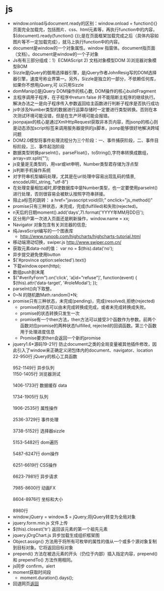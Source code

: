 js
===

* window.onload与document.ready的区别：window.onload = function(){}页面完全加载完，包括图片、css、html元素等，再执行function中的内容，$(document).ready(function() {});是在页面框架加载完成之后（具体内容如图片等不一定加载完成），就马上执行function中的内容。
* document是window的一个对象属性。window 指窗体。document指页面（文档）。document是window的一个子对象
* Js有有三部分组成：1）ECMAScript 2) 文档对象模型DOM 3)浏览器对象模型BOM
* Sizzle是jQuery的御用选择器引擎，是jQuery作者JohnResig写的DOM选择器引擎，速度号称业界第一。另外，Sizzle是独立的一部分，不依赖任何库，如果你不想用jQuery,可 以只用Sizzle
* domManip()是jQuery DOM操作的核心数,  DOM操作的核心buildFragment
* 主程序调用子程序，在子程序中return false 并不能阻断主程序的继续执行。解决办法之一是向子程序传入参数返回给主函数进行判断子程序是否执行成功
* js中涉及Number类型的数据进行运算存储时一定要进行类型转换。否则在本次测试环境可能没错，但是在生产环境可能会报错。
* jsonpajax的核心是通过XmlHttpRequest获取非本页内容，而jsonp的核心则是动态添加script标签来调用服务器提供的js脚本，jsonp能够很好地解决跨域问题
* DOM2.0模型将事件处理流程分为三个阶段：一、事件捕获阶段，二、事件目标阶段，三、事件起泡阶段
* 数据类型转换parseInt()，parseFloat()，toString(),字符串转换成数组，array=str.split("");
* js变量是无类型的，用var或let申明，Number类型君存储为浮点型
* js判断手机操作系统
* 对字符串机型编码处理，尤其是在url处理中容易出现乱码的情景, encodeURI(_string, "utf-8")
* 在处理变量相加减时,即使数据库中是Number类型，也一定要使用parseInt()进行处理，否则很容易会被默认按照字符串拼接。
* 阻止a标签的跳转： a href="javascript:void(0);" onclick="js_method()"
* promise只有三种状态，未完成，完成(fulfilled)和失败(rejected)。
* n天后的日期moment().add('days',7).format('YYYY年MM月DD日');
* 区分用户第一次进入页面还是刷新操作，window.name = xx;
* Navigator 对象包含有关浏览器的信息;
* 纯JavaScript编写的一个图表库
    * http://www.runoob.com/highcharts/highcharts-tutorial.html
* 移动端滑动切换，swiper.js  http://www.swiper.com.cn/
* 获取元素data-no的值： var no = $(this).data('no');
* 异步提交避免使用button
* $('#province option:selected').text()
* 下载window.open(http);
* 数组push到末尾
*   $("#verifyForm").on('click', 'a[id="refuse"]', function(event) {
        $(this).attr('data-target', '#roleModal');
    });
* parseInt()向下取整。
* 0~N 的随机数Math.random()*N;
* promise只有三种状态，未完成(pending)，完成(resolved),拒绝(rejected)
    * promise的状态可以由未完成转换成完成，或者未完成转换成失败。
    * promise的状态转换只发生一次
    * promise有一个then方法，then方法可以接受3个函数作为参数。前两个函数对应promise的两种状态fulfilled, rejected的回调函数。第三个函数用于处理进度信息
    * Promise要求then会返回一个新的promise
* jquery1.6*源码19-21行	防止document之类的全局变量被其他插件修改，因此引入了window来正确定义闭包体内的document、navigator、location  <br> 22-950行	jQuery的核心工具函数  <br>  
952-1149行	异步队列   <br>
1150-1405行	浏览器测试  <br>  
1406-1733行	数据缓存 data  <br>  
1734-1905行	队列  <br>  
1906-2535行	属性操作  <br>  
2536-3729行	事件处理  <br>  
3738-5152行	选择器sizzle  <br>  
5153-5482行	dom遍历  <br>  
5487-6247行	dom操作  <br>  
6251-6619行	CSS操作  <br>  
6623-7981行	异步请求  <br>  
7985-8600行	动画FX  <br>  
8604-8976行	坐标和大小  <br>  
8980行	
* window.jQuery = window.$ = jQuery;将jQuery转变为全局对象  <br>  
* jquery.form.min.js 文件上传
* $(this).closest('tr')  返回该元素的第一个祖先元素
* jquery.jOrgChart.js  异步加载生成组织框架图
* Object.assign() 方法用于将所有可枚举的属性的值从一个或多个源对象复制到目标对象。它将返回目标对象
* prepend() 方法在被选元素的开头（仍位于内部）插入指定内容，prepend() 和 prependTo() 方法作用相同。
* js同步 confirm，alert
* moment获取时间段
    * moment.duration().days();
* 回退网页<a href="javascript:history.go(-1);">返回</a>